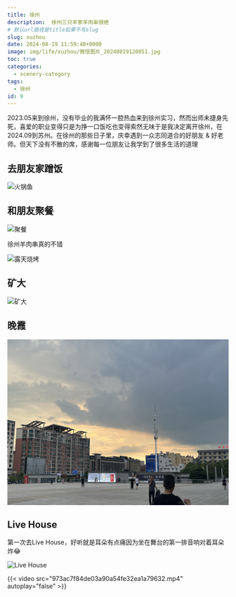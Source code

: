 ```yaml
---
title: 徐州
description:  徐州三只羊家羊肉串很绝
# 默认url路径是title如果不写slug
slug: xuzhou
date: 2024-08-19 11:59:48+0000
image: img/life/xuzhou/微信图片_20240819120851.jpg
toc: true
categories:
  - scenery-category
tags:
  - 徐州
id: 9
---
```


2023.05来到徐州，没有毕业的我满怀一腔热血来到徐州实习，然而出师未捷身先死，喜爱的职业变得只是为挣一口饭吃也变得索然无味于是我决定离开徐州，在2024.09到苏州。在徐州的那些日子里，庆幸遇到一众志同道合的好朋友 & 好老师。但天下没有不散的席，感谢每一位朋友让我学到了很多生活的道理

## 去朋友家蹭饭

![火锅鱼](微信图片_20240819120838.jpg)

## 和朋友聚餐

![聚餐](微信图片_20240819120842.jpg)

徐州羊肉串真的不错

![露天烧烤](微信图片_20240819120855.jpg)

## 矿大

![矿大](微信图片_20240819120858.jpg)

## 晚霞

![晚霞](晚霞.jpg)

## Live House
第一次去Live House，好听就是耳朵有点痛因为坐在舞台的第一排音响对着耳朵炸😂

![Live House](微信图片_20240819120846.jpg)

{{< video src="973ac7f84de03a90a54fe32ea1a79632.mp4" autoplay="false"  >}}



